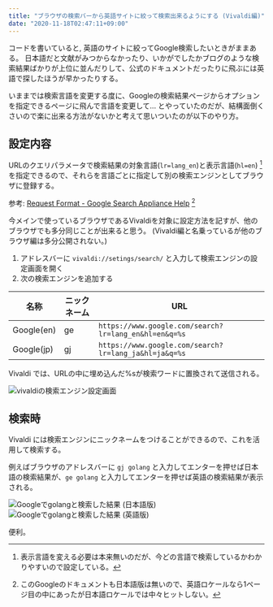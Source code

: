 ```yaml
---
title: "ブラウザの検索バーから英語サイトに絞って検索出来るようにする (Vivaldi編)"
date: "2020-11-18T02:47:11+09:00"
---
```


コードを書いていると, 英語のサイトに絞ってGoogle検索したいときがままある。
日本語だと文献がみつからなかったり、いかがでしたかブログのような検索結果ばかりが上位に並んだりして、公式のドキュメントだったりに飛ぶには英語で探したほうが早かったりする。

いままでは検索言語を変更する度に、Googleの検索結果ページからオプションを指定できるページに飛んで言語を変更して... とやっていたのだが、結構面倒くさいので楽に出来る方法がないかと考えて思いついたのが以下のやり方。

## 設定内容

URLのクエリパラメータで検索結果の対象言語(`lr=lang_en`)と表示言語(`hl=en`) [^1] を指定できるので、それらを言語ごとに指定して別の検索エンジンとしてブラウザに登録する。

参考: [Request Format - Google Search Appliance Help](https://support.google.com/gsa/answer/6329265?hl=en) [^2]

今メインで使っているブラウザであるVivaldiを対象に設定方法を記すが、他のブラウザでも多分同じことが出来ると思う。
(Vivaldi編と名乗っているが他のブラウザ編は多分公開されない。)

1. アドレスバーに `vivaldi://setings/search/` と入力して検索エンジンの設定画面を開く
2. 次の検索エンジンを追加する

| 名称 | ニックネーム | URL |
| --- | --- | --- |
| Google(en) | ge | `https://www.google.com/search?lr=lang_en&hl=en&q=%s` |
| Google(jp) | gj | `https://www.google.com/search?lr=lang_ja&hl=ja&q=%s` |

Vivaldi では、URLの中に埋め込んだ%sが検索ワードに置換されて送信される。

![vivaldiの検索エンジン設定画面](https://blob.basd4g.net/vivaldi-settings-search.png)

## 検索時

Vivaldi には検索エンジンにニックネームをつけることができるので、これを活用して検索する。

例えばブラウザのアドレスバーに `gj golang` と入力してエンターを押せば日本語の検索結果が、`ge golang` と入力してエンターを押せば英語の検索結果が表示される。


![Googleでgolangと検索した結果 (日本語版)](https://blob.basd4g.net/google-search-golang-ja.png)
![Googleでgolangと検索した結果 (英語版)](https://blob.basd4g.net/google-search-golang-en.png)

便利。

[^1]: 表示言語を変える必要は本来無いのだが、今どの言語で検索しているかわかりやすいので設定している。
[^2]: このGoogleのドキュメントも日本語版は無いので、英語ロケールなら1ページ目の中にあったが日本語ロケールでは中々ヒットしない。
